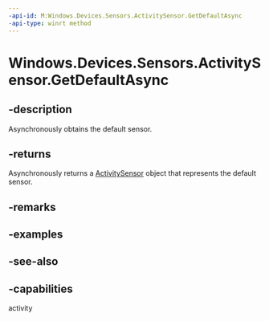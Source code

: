 ----api-id: M:Windows.Devices.Sensors.ActivitySensor.GetDefaultAsync
-api-type: winrt method
---<!-- Method syntaxpublic Windows.Foundation.IAsyncOperation<Windows.Devices.Sensors.ActivitySensor> GetDefaultAsync()--># Windows.Devices.Sensors.ActivitySensor.GetDefaultAsync## -descriptionAsynchronously obtains the default sensor.## -returnsAsynchronously returns a [ActivitySensor](activitysensor.md) object that represents the default sensor.## -remarks## -examples## -see-also## -capabilitiesactivity